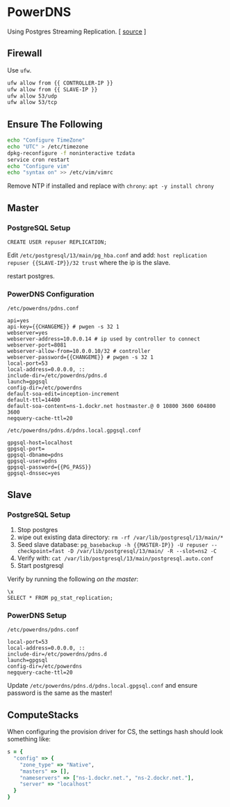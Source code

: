 # PowerDNS

Using Postgres Streaming Replication. [ [source](https://www.cybertec-postgresql.com/en/setting-up-postgresql-streaming-replication/) ]

## Firewall

Use `ufw`.

```bash
ufw allow from {{ CONTROLLER-IP }}
ufw allow from {{ SLAVE-IP }}
ufw allow 53/udp
ufw allow 53/tcp
```

## Ensure The Following

```bash
echo "Configure TimeZone"
echo "UTC" > /etc/timezone
dpkg-reconfigure -f noninteractive tzdata
service cron restart
echo "Configure vim"
echo "syntax on" >> /etc/vim/vimrc
```

Remove NTP if installed and replace with `chrony`: `apt -y install chrony`


## Master

### PostgreSQL Setup

```
CREATE USER repuser REPLICATION;
```

Edit `/etc/postgresql/13/main/pg_hba.conf` and add: `host replication repuser {{SLAVE-IP}}/32 trust` where the ip is the slave.

restart postgres.

### PowerDNS Configuration

`/etc/powerdns/pdns.conf`
```
api=yes
api-key={{CHANGEME}} # pwgen -s 32 1
webserver=yes
webserver-address=10.0.0.14 # ip used by controller to connect
webserver-port=8081
webserver-allow-from=10.0.0.10/32 # controller
webserver-password={{CHANGEME}} # pwgen -s 32 1
local-port=53
local-address=0.0.0.0, ::
include-dir=/etc/powerdns/pdns.d
launch=gpgsql
config-dir=/etc/powerdns
default-soa-edit=inception-increment
default-ttl=14400
default-soa-content=ns-1.dockr.net hostmaster.@ 0 10800 3600 604800 3600
negquery-cache-ttl=20
```

`/etc/powerdns/pdns.d/pdns.local.gpgsql.conf`
```
gpgsql-host=localhost
gpgsql-port=
gpgsql-dbname=pdns
gpgsql-user=pdns
gpgsql-password={{PG_PASS}}
gpgsql-dnssec=yes
```

## Slave

### PostgreSQL Setup

1. Stop postgres
2. wipe out existing data directory: `rm -rf /var/lib/postgresql/13/main/*`
3. Seed slave database: `pg_basebackup -h {{MASTER-IP}} -U repuser --checkpoint=fast -D /var/lib/postgresql/13/main/ -R --slot=ns2 -C`
4. Verify with: `cat /var/lib/postgresql/13/main/postgresql.auto.conf`
5. Start postgresql

Verify by running the following _on the master_:

```
\x
SELECT * FROM pg_stat_replication;
```

### PowerDNS Setup

`/etc/powerdns/pdns.conf`
```
local-port=53
local-address=0.0.0.0, ::
include-dir=/etc/powerdns/pdns.d
launch=gpgsql
config-dir=/etc/powerdns
negquery-cache-ttl=20
```

Update `/etc/powerdns/pdns.d/pdns.local.gpgsql.conf` and ensure password is the same as the master!

## ComputeStacks

When configuring the provision driver for CS, the settings hash should look something like:

```ruby
s = {
  "config" => {
    "zone_type" => "Native",
    "masters" => [],
    "nameservers" => ["ns-1.dockr.net.", "ns-2.dockr.net."],
    "server" => "localhost"
  }
}
```
